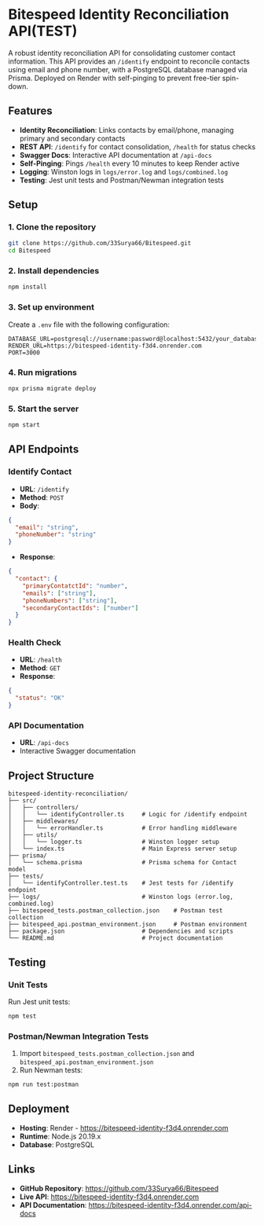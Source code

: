 # Bitespeed Identity Reconciliation API(TEST)

A robust identity reconciliation API for consolidating customer contact information. This API provides an `/identify` endpoint to reconcile contacts using email and phone number, with a PostgreSQL database managed via Prisma. Deployed on Render with self-pinging to prevent free-tier spin-down.

## Features

- **Identity Reconciliation**: Links contacts by email/phone, managing primary and secondary contacts
- **REST API**: `/identify` for contact consolidation, `/health` for status checks
- **Swagger Docs**: Interactive API documentation at `/api-docs`
- **Self-Pinging**: Pings `/health` every 10 minutes to keep Render active
- **Logging**: Winston logs in `logs/error.log` and `logs/combined.log`
- **Testing**: Jest unit tests and Postman/Newman integration tests

## Setup

### 1. Clone the repository
```bash
git clone https://github.com/33Surya66/Bitespeed.git
cd Bitespeed
```

### 2. Install dependencies
```bash
npm install
```

### 3. Set up environment
Create a `.env` file with the following configuration:
```plaintext
DATABASE_URL=postgresql://username:password@localhost:5432/your_database_name
RENDER_URL=https://bitespeed-identity-f3d4.onrender.com
PORT=3000
```

### 4. Run migrations
```bash
npx prisma migrate deploy
```

### 5. Start the server
```bash
npm start
```

## API Endpoints

### Identify Contact
- **URL**: `/identify`
- **Method**: `POST`
- **Body**:
```json
{
  "email": "string",
  "phoneNumber": "string"
}
```
- **Response**:
```json
{
  "contact": {
    "primaryContatctId": "number",
    "emails": ["string"],
    "phoneNumbers": ["string"],
    "secondaryContactIds": ["number"]
  }
}
```

### Health Check
- **URL**: `/health`
- **Method**: `GET`
- **Response**:
```json
{
  "status": "OK"
}
```

### API Documentation
- **URL**: `/api-docs`
- Interactive Swagger documentation

## Project Structure

```
bitespeed-identity-reconciliation/
├── src/
│   ├── controllers/
│   │   └── identifyController.ts     # Logic for /identify endpoint
│   ├── middlewares/
│   │   └── errorHandler.ts           # Error handling middleware
│   ├── utils/
│   │   └── logger.ts                 # Winston logger setup
│   └── index.ts                      # Main Express server setup
├── prisma/
│   └── schema.prisma                 # Prisma schema for Contact model
├── tests/
│   └── identifyController.test.ts    # Jest tests for /identify endpoint
├── logs/                             # Winston logs (error.log, combined.log)
├── bitespeed_tests.postman_collection.json    # Postman test collection
├── bitespeed_api.postman_environment.json     # Postman environment
├── package.json                      # Dependencies and scripts
└── README.md                         # Project documentation
```

## Testing

### Unit Tests
Run Jest unit tests:
```bash
npm test
```

### Postman/Newman Integration Tests
1. Import `bitespeed_tests.postman_collection.json` and `bitespeed_api.postman_environment.json`
2. Run Newman tests:
```bash
npm run test:postman
```

## Deployment

- **Hosting**: Render - https://bitespeed-identity-f3d4.onrender.com
- **Runtime**: Node.js 20.19.x
- **Database**: PostgreSQL

## Links

- **GitHub Repository**: https://github.com/33Surya66/Bitespeed
- **Live API**: https://bitespeed-identity-f3d4.onrender.com
- **API Documentation**: https://bitespeed-identity-f3d4.onrender.com/api-docs

